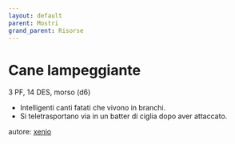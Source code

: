 ```yaml
---
layout: default
parent: Mostri
grand_parent: Risorse
---
```


# Cane lampeggiante
3 PF, 14 DES, morso (d6)  
- Intelligenti canti fatati che vivono in branchi.
- Si teletrasportano via in un batter di ciglia dopo aver attaccato. 

autore: [xenio](https://xenioinabottle.blogspot.com)
